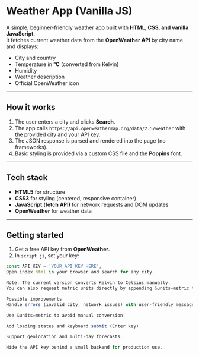 # Weather App (Vanilla JS)

A simple, beginner-friendly weather app built with **HTML, CSS, and vanilla JavaScript**.  
It fetches current weather data from the **OpenWeather API** by city name and displays:

- City and country  
- Temperature in **°C** (converted from Kelvin)  
- Humidity  
- Weather description  
- Official OpenWeather icon

---

## How it works

1. The user enters a city and clicks **Search**.  
2. The app calls `https://api.openweathermap.org/data/2.5/weather` with the provided city and your API key.  
3. The JSON response is parsed and rendered into the page (no frameworks).  
4. Basic styling is provided via a custom CSS file and the **Poppins** font.

---

## Tech stack

- **HTML5** for structure  
- **CSS3** for styling (centered, responsive container)  
- **JavaScript (fetch API)** for network requests and DOM updates  
- **OpenWeather** for weather data

---

## Getting started

1. Get a free API key from **OpenWeather**.  
2. In `script.js`, set your key:

```js
const API_KEY = 'YOUR_API_KEY_HERE';
Open index.html in your browser and search for any city.

Note: The current version converts Kelvin to Celsius manually.
You can also request metric units directly by appending &units=metric to the API URL if you prefer.

Possible improvements
Handle errors (invalid city, network issues) with user-friendly messages.

Use &units=metric to avoid manual conversion.

Add loading states and keyboard submit (Enter key).

Support geolocation and multi-day forecasts.

Hide the API key behind a small backend for production use.

